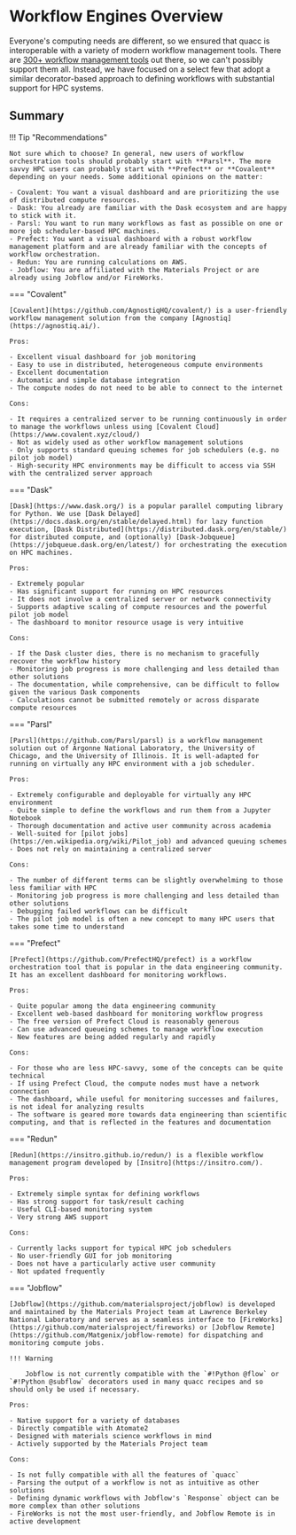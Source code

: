 # Workflow Engines Overview

Everyone's computing needs are different, so we ensured that quacc is interoperable with a variety of modern workflow management tools. There are [300+ workflow management tools](https://workflows.community/systems) out there, so we can't possibly support them all. Instead, we have focused on a select few that adopt a similar decorator-based approach to defining workflows with substantial support for HPC systems.

## Summary

!!! Tip "Recommendations"

    Not sure which to choose? In general, new users of workflow orchestration tools should probably start with **Parsl**. The more savvy HPC users can probably start with **Prefect** or **Covalent** depending on your needs. Some additional opinions on the matter:

    - Covalent: You want a visual dashboard and are prioritizing the use of distributed compute resources.
    - Dask: You already are familiar with the Dask ecosystem and are happy to stick with it.
    - Parsl: You want to run many workflows as fast as possible on one or more job scheduler-based HPC machines.
    - Prefect: You want a visual dashboard with a robust workflow management platform and are already familiar with the concepts of workflow orchestration.
    - Redun: You are running calculations on AWS.
    - Jobflow: You are affiliated with the Materials Project or are already using Jobflow and/or FireWorks.

=== "Covalent"

    [Covalent](https://github.com/AgnostiqHQ/covalent/) is a user-friendly workflow management solution from the company [Agnostiq](https://agnostiq.ai/). 

    Pros:

    - Excellent visual dashboard for job monitoring
    - Easy to use in distributed, heterogeneous compute environments
    - Excellent documentation
    - Automatic and simple database integration
    - The compute nodes do not need to be able to connect to the internet

    Cons:

    - It requires a centralized server to be running continuously in order to manage the workflows unless using [Covalent Cloud](https://www.covalent.xyz/cloud/)
    - Not as widely used as other workflow management solutions
    - Only supports standard queuing schemes for job schedulers (e.g. no pilot job model)
    - High-security HPC environments may be difficult to access via SSH with the centralized server approach

=== "Dask"

    [Dask](https://www.dask.org/) is a popular parallel computing library for Python. We use [Dask Delayed](https://docs.dask.org/en/stable/delayed.html) for lazy function execution, [Dask Distributed](https://distributed.dask.org/en/stable/) for distributed compute, and (optionally) [Dask-Jobqueue](https://jobqueue.dask.org/en/latest/) for orchestrating the execution on HPC machines.

    Pros:

    - Extremely popular
    - Has significant support for running on HPC resources
    - It does not involve a centralized server or network connectivity
    - Supports adaptive scaling of compute resources and the powerful pilot job model
    - The dashboard to monitor resource usage is very intuitive

    Cons:

    - If the Dask cluster dies, there is no mechanism to gracefully recover the workflow history
    - Monitoring job progress is more challenging and less detailed than other solutions
    - The documentation, while comprehensive, can be difficult to follow given the various Dask components
    - Calculations cannot be submitted remotely or across disparate compute resources

=== "Parsl"

    [Parsl](https://github.com/Parsl/parsl) is a workflow management solution out of Argonne National Laboratory, the University of Chicago, and the University of Illinois. It is well-adapted for running on virtually any HPC environment with a job scheduler.

    Pros:

    - Extremely configurable and deployable for virtually any HPC environment
    - Quite simple to define the workflows and run them from a Jupyter Notebook
    - Thorough documentation and active user community across academia
    - Well-suited for [pilot jobs](https://en.wikipedia.org/wiki/Pilot_job) and advanced queuing schemes
    - Does not rely on maintaining a centralized server

    Cons:

    - The number of different terms can be slightly overwhelming to those less familiar with HPC
    - Monitoring job progress is more challenging and less detailed than other solutions
    - Debugging failed workflows can be difficult
    - The pilot job model is often a new concept to many HPC users that takes some time to understand

=== "Prefect"

    [Prefect](https://github.com/PrefectHQ/prefect) is a workflow orchestration tool that is popular in the data engineering community. It has an excellent dashboard for monitoring workflows.

    Pros:

    - Quite popular among the data engineering community
    - Excellent web-based dashboard for monitoring workflow progress
    - The free version of Prefect Cloud is reasonably generous
    - Can use advanced queueing schemes to manage workflow execution
    - New features are being added regularly and rapidly

    Cons:

    - For those who are less HPC-savvy, some of the concepts can be quite technical
    - If using Prefect Cloud, the compute nodes must have a network connection
    - The dashboard, while useful for monitoring successes and failures, is not ideal for analyzing results
    - The software is geared more towards data engineering than scientific computing, and that is reflected in the features and documentation

=== "Redun"

    [Redun](https://insitro.github.io/redun/) is a flexible workflow management program developed by [Insitro](https://insitro.com/).

    Pros:

    - Extremely simple syntax for defining workflows
    - Has strong support for task/result caching
    - Useful CLI-based monitoring system
    - Very strong AWS support

    Cons:

    - Currently lacks support for typical HPC job schedulers
    - No user-friendly GUI for job monitoring
    - Does not have a particularly active user community
    - Not updated frequently

=== "Jobflow"

    [Jobflow](https://github.com/materialsproject/jobflow) is developed and maintained by the Materials Project team at Lawrence Berkeley National Laboratory and serves as a seamless interface to [FireWorks](https://github.com/materialsproject/fireworks) or [Jobflow Remote](https://github.com/Matgenix/jobflow-remote) for dispatching and monitoring compute jobs.

    !!! Warning

        Jobflow is not currently compatible with the `#!Python @flow` or `#!Python @subflow` decorators used in many quacc recipes and so should only be used if necessary.

    Pros:

    - Native support for a variety of databases
    - Directly compatible with Atomate2
    - Designed with materials science workflows in mind
    - Actively supported by the Materials Project team

    Cons:

    - Is not fully compatible with all the features of `quacc`
    - Parsing the output of a workflow is not as intuitive as other solutions
    - Defining dynamic workflows with Jobflow's `Response` object can be more complex than other solutions
    - FireWorks is not the most user-friendly, and Jobflow Remote is in active development
